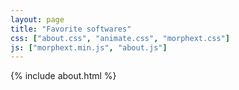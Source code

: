 ```yaml
---
layout: page
title: "Favorite softwares"
css: ["about.css", "animate.css", "morphext.css"]
js: ["morphext.min.js", "about.js"]
---
```

{% include about.html %}

